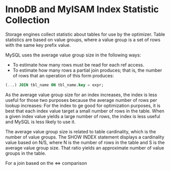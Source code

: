 # InnoDB and MyISAM Index Statistic Collection

Storage engines collect statistic about tables for use by the optimizer. Table statistics are based on value groups, where a value group is a set of rows with the same key prefix value.

MySQL uses the average value group size in the following ways:

- To estimate how many rows must be read for each ref access.
- To estimate how many rows a partial join produces; that is, the number of rows that an operation of this form produces:

```sql
(...) JOIN tbl_name ON tbl_name.key = expr;
```

As the average value group size for an index increases, the index is less useful for those two purposes because the average number of rows per lookup increases: For the index to ge good for optimization purposes, it is best that each index value target a small number of rows in the table. When a given index value yields a large number of rows, the index is less useful and MySQL is less likely to use it.

The average value group size is related to table cardinality, which is the number of value groups. The SHOW INDEX statement displays a cardinality value based on N/S, where N is the number of rows in the table and S is the average value group size. That ratio yields an approximate number of value groups in the table.

For a join based on the <=> comparison
